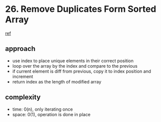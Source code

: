 # 26. Remove Duplicates Form Sorted Array

[ref](https://leetcode.com/problems/remove-duplicates-from-sorted-array)

## approach

- use index to place unique elements in their correct position
- loop over the array by the index and compare to the previous
- if current element is diff from previous, copy it to index position and increment
- return index as the length of modified array

## complexity

- time: 0(n), only iterating once
- space: 0(1), operation is done in place
